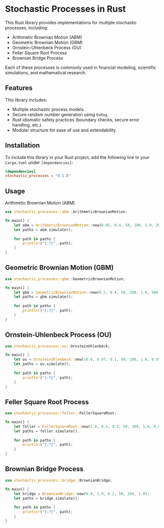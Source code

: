 # Stochastic Processes in Rust

This Rust library provides implementations for multiple stochastic processes, including:
- Arithmetic Brownian Motion (ABM)
- Geometric Brownian Motion (GBM)
- Ornstein-Uhlenbeck Process (OU)
- Feller Square Root Process
- Brownian Bridge Process

Each of these processes is commonly used in financial modeling, scientific simulations, and mathematical research.

## Features

This library includes:
- Multiple stochastic process models.
- Secure random number generation using `OsRng`.
- Rust idiomatic safety practices (boundary checks, secure error handling, etc.).
- Modular structure for ease of use and extendability.

## Installation

To include this library in your Rust project, add the following line to your `Cargo.toml` under `[dependencies]`:

```toml
[dependencies]
stochastic_processes = "0.1.0"
```

## Usage
Arithmetic Brownian Motion (ABM)

```rust
use stochastic_processes::abm::ArithmeticBrownianMotion;

fn main() {
    let abm = ArithmeticBrownianMotion::new(0.05, 0.4, 50, 200, 1.0, 200.0);
    let paths = abm.simulate();
    
    for path in paths {
        println!("{:?}", path);
    }
}
```

## Geometric Brownian Motion (GBM)

```rust
use stochastic_processes::gbm::GeometricBrownianMotion;

fn main() {
    let gbm = GeometricBrownianMotion::new(0.2, 0.4, 50, 200, 1.0, 500.0);
    let paths = gbm.simulate();
    
    for path in paths {
        println!("{:?}", path);
    }
}
```

## Ornstein-Uhlenbeck Process (OU)

```rust
use stochastic_processes::ou::OrnsteinUhlenbeck;

fn main() {
    let ou = OrnsteinUhlenbeck::new(10.0, 0.07, 0.1, 50, 200, 1.0, 0.05);
    let paths = ou.simulate();
    
    for path in paths {
        println!("{:?}", path);
    }
}
```

## Feller Square Root Process

```rust
use stochastic_processes::feller::FellerSquareRoot;

fn main() {
    let feller = FellerSquareRoot::new(5.0, 0.1, 0.2, 50, 200, 1.0, 0.05);
    let paths = feller.simulate();
    
    for path in paths {
        println!("{:?}", path);
    }
}
```

## Brownian Bridge Process

```rust
use stochastic_processes::bridge::BrownianBridge;

fn main() {
    let bridge = BrownianBridge::new(0.0, 1.0, 0.2, 50, 200, 1.0);
    let paths = bridge.simulate();
    
    for path in paths {
        println!("{:?}", path);
    }
}
```








